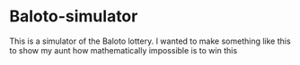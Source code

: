 # Baloto-simulator
This is a simulator of the Baloto lottery. I wanted to make something like this to show my aunt how mathematically impossible is to win this
